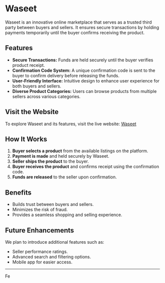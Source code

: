 # Waseet

Waseet is an innovative online marketplace that serves as a trusted third party between buyers and sellers. It ensures secure transactions by holding payments temporarily until the buyer confirms receiving the product.

## Features

- **Secure Transactions:** Funds are held securely until the buyer verifies product receipt.
- **Confirmation Code System:** A unique confirmation code is sent to the buyer to confirm delivery before releasing the funds.
- **User-Friendly Interface:** Intuitive design to enhance user experience for both buyers and sellers.
- **Diverse Product Categories:** Users can browse products from multiple sellers across various categories.

## Visit the Website

To explore Waseet and its features, visit the live website: [Waseet ](https://jocular-pastelito-274218.netlify.app/)

## How It Works

1. **Buyer selects a product** from the available listings on the platform.
2. **Payment is made** and held securely by Waseet.
3. **Seller ships the product** to the buyer.
4. **Buyer receives the product** and confirms receipt using the confirmation code.
5. **Funds are released** to the seller upon confirmation.

## Benefits

- Builds trust between buyers and sellers.
- Minimizes the risk of fraud.
- Provides a seamless shopping and selling experience.

## Future Enhancements

We plan to introduce additional features such as:

- Seller performance ratings.
- Advanced search and filtering options.
- Mobile app for easier access.

---

Fe

